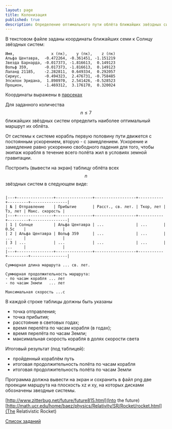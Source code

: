 ```yaml
---
layout: page
title: Колонизация
published: true
description: Определение оптимального пути облёта ближайших звёздных систем
---
```


В текстовом файле заданы координаты ближайших семи к Солнцу звёздных систем:

~~~
Имя,                x (пк),    y (пк),    z (пк)
Альфа Центавра,  -0.472264, -0.361451, -1.151219
Звезда Барнарда, -0.017373, -1.816613,  0.149123
Вольф 359,       -0.017373, -1.816613,  0.149123
Лаланд 21185,    -2.282811,  0.649334,  0.292057
Сириус,          -0.494323,  2.476731, -0.758485
Эпсилон Эридана,  1.898970,  2.541426, -0.528523
Процион,         -1.469312,  3.176170,  0.320024
~~~

Координаты выражены в [парсеках](https://ru.wikipedia.org/wiki/Парсек)

Для заданного количества $$n \leq 7$$ ближайших звёздных систем определить наиболее оптимальный маршрут их облёта.

От системы к системе корабль первую половину пути движется с постоянным ускорением, вторую - с замедлением. Ускорение и замедление равно ускорению свободного падения для того, чтобы экипаж корабля в течение всего полёта жил в условиях земной гравитации.

Построить (вывести на экран) таблицу облёта всех  $$n$$ звёздных систем в следующем виде:

~~~

|---+----------------+----------------+------------------+-----------+---------+----------------|
| № | Отправление    | Прибытие       | Расст., св. лет. | Tкор, лет | Tз, лет | Макс. скорость |
|---+----------------+----------------+------------------+-----------+---------+----------------|
| 1 | Солнце         | Альфа Центавра | ...              | ...       | 0.5с    |                |
| 2 | Альфа Центавра | Вольф 359      | ...              | ...       | ...     |                |
| 3 | ...            | ...            | ...              | ...       | ...     |                |
|---+----------------+----------------+------------------+-----------+---------+----------------|

Суммарная длина маршрута ... св. лет.

Суммарная продолжительность маршрута:
- по часам корабля ... лет
- по часам Зкмли   ... лет

Максимальная скорость ...c

~~~

В каждой строке таблицы должны быть указаны
- точка отправления;
- точка прибытия;
- расстояние в световых годах;
- время перелёта по часам корабля (в годах);
- время перелёта по часам Земли;
- максимальная скорость корабля в долях скорости света

Итоговый результат (под таблицей):
- пройденный кораблём путь
- итоговая продолжительность полёта по часам корабля
- итоговая продолжительность полёта по часам Земли

Программа должна вывести на экран и сохранить в файл png две проекции маршрута на плоскость xz и xy, на которых дисками обозначены звездные системы.

[http://www.zitterbug.net/future/future815.html](Into the future)
[http://math.ucr.edu/home/baez/physics/Relativity/SR/Rocket/rocket.html](The Relativistic Rocket)

[Список заданий](list.md)